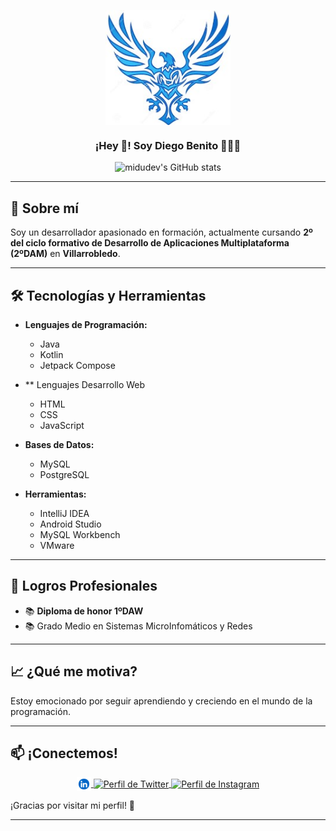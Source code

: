 
  


 <p align="center" width="300">
   <img align="center" width="200" src="https://github.com/diegobenito2/diegobenito2/blob/main/theclich.jpg"  />
   <h3 align="center">¡Hey 👋! Soy Diego Benito 👨🏻‍💻</h3>
</p>

<div align="center">
   
   ![midudev's GitHub stats](https://github-readme-stats.vercel.app/api?username=diegobenito2&show_icons=true&locale=es&theme=dark#gh-dark-mode-only)
   
</div>

<p>



---

## 🌟 Sobre mí

Soy un desarrollador apasionado en formación, actualmente cursando **2º del ciclo formativo de Desarrollo de Aplicaciones Multiplataforma (2ºDAM)** en **Villarrobledo**.

---

## 🛠️ Tecnologías y Herramientas

- **Lenguajes de Programación:**
  - Java
  - Kotlin
  - Jetpack Compose
 
- ** Lenguajes Desarrollo Web
  - HTML
  - CSS
  - JavaScript

- **Bases de Datos:**
  - MySQL
  - PostgreSQL

- **Herramientas:**
  - IntelliJ IDEA
  - Android Studio
  - MySQL Workbench
  - VMware

---
## 🎯 Logros Profesionales
- 📚 **Diploma de honor 1ºDAW**
- 📚 Grado Medio en Sistemas MicroInfomáticos y Redes
---
## 📈 ¿Qué me motiva?

Estoy emocionado por seguir aprendiendo y creciendo en el mundo de la programación. 

---

## 📫 ¡Conectemos!

<p align="center">
  </a>
  <span style="width: 8px;"> </span>
  <a href="https://www.instagram.com/diegobenito._?igsh=MW9vZ2MwN2Nxcm8zdA==" target="blank">
    <img align="center" src="https://github.com/diegobenito2/diegobenito2/blob/main/linkedin.png" alt="Perfil Linkedin" height="23px" width="23px" />
  </a>
  <span style="width: 8px;"> </span>
  <a href="https://x.com/theclich2" target="blank">
    <img align="center" src="https://upload.wikimedia.org/wikipedia/commons/thumb/6/6f/Logo_of_Twitter.svg/2491px-Logo_of_Twitter.svg.png" alt="Perfil de Twitter" height="23px" width="28px" />
  </a>
  <a href="https://www.linkedin.com/in/diego-benito-mart%C3%ADnez-6039a226a/" target="blank">
    <img align="center" src="https://upload.wikimedia.org/wikipedia/commons/e/e7/Instagram_logo_2016.svg" alt="Perfil de Instagram" height="23px" width="23px" />
  </a>
</p>

¡Gracias por visitar mi perfil! 🚀

---
 
</p>
